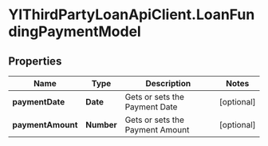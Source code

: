 # YlThirdPartyLoanApiClient.LoanFundingPaymentModel

## Properties

Name | Type | Description | Notes
------------ | ------------- | ------------- | -------------
**paymentDate** | **Date** | Gets or sets the Payment Date | [optional] 
**paymentAmount** | **Number** | Gets or sets the Payment Amount | [optional] 


